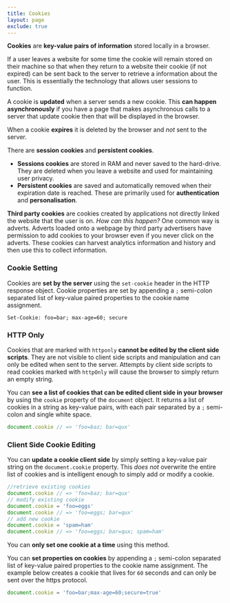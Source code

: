 ```yaml
---
title: Cookies
layout: page
exclude: true
---
```


**Cookies** are **key-value pairs of information** stored locally in a browser. 

If a user leaves a website for some time the cookie will remain stored on their machine so that when they return to a website their cookie (if not expired) can be sent back to the server to retrieve a information about the user. This is essentially the technology that allows user sessions to function. 

A cookie is **updated** when a server sends a new cookie. This **can happen asynchronously** if you have a page that makes asynchronous calls to a server that update cookie then that will be displayed in the browser.

When a cookie **expires** it is deleted by the browser and *not* sent to the server.

There are **session cookies** and **persistent cookies**.

- **Sessions cookies** are stored in RAM and never saved to the hard-drive. They are deleted when you leave a website and used for maintaining user privacy.
- **Persistent cookies** are saved and automatically removed when their expiration date is reached. These are primarily used for **authentication** and **personalisation**.

**Third party cookies** are cookies created by applications not directly linked the website that the user is on. *How can this happen?* One common way is adverts. Adverts loaded onto a webpage by third party advertisers have permission to add cookies to your browser even if you never click on the adverts. These cookies can harvest analytics information and history and then use this to collect information.

### Cookie Setting

Cookies are **set by the server** using the `set-cookie` header in the HTTP response object. Cookie properties are set by appending a `;` semi-colon separated list of key-value paired properties to the cookie name assignment. 
```
Set-Cookie: foo=bar; max-age=60; secure
```

### HTTP Only

Cookies that are marked with `httponly` **cannot be edited by the client side scripts**. They are not visible to client side scripts and manipulation and can only be edited when sent to the server. Attempts by client side scripts to read cookies marked with `httpOnly` will cause the browser to simply return an empty string.

You can **see a list of cookies that can be edited client side in your browser** by using the `cookie` property of the `document` object. It returns a list of cookies in a string as key-value pairs, with each pair separated by a `;` semi-colon and single white space.
```js
document.cookie // => 'foo=baz; bar=qux'
```

### Client Side Cookie Editing

You can **update a cookie client side** by simply setting a key-value pair string on the `document.cookie` property. This *does not* overwrite the entire list of cookies and is intelligent enough to simply add or modify a cookie.
```js
//retrieve existing cookies
document.cookie // => 'foo=baz; bar=qux'
// modify existing cookie
document.cookie = 'foo=eggs'
document.cookie // => 'foo=eggs; bar=qux'
// add new cookie
document.cookie = 'spam=ham'
document.cookie // => 'foo=eggs; bar=qux; spam=ham'
```

You can **only set one cookie at a time** using this method.

You can **set properties on cookies** by appending a `;` semi-colon separated list of key-value paired properties to the cookie name assignment. The example below creates a cookie that lives for `60` seconds and can only be sent over the https protocol.
```js
document.cookie = 'foo=bar;max-age=60;secure=true'
```




<!--stackedit_data:
eyJoaXN0b3J5IjpbMTU5ODQ1OTI3OCwxNjA0ODUwMzc1LC05Nz
A5NzA2MzIsLTc3NzI3OTQ3MCwtMTQ2NDMwMTc5MiwxMjEyNDM3
OTA3LDkwODc2NzczNCwtMzMwNTkwNDcxLDg2Mjc3MjM0Nyw5Nz
k1NTQzNzYsNjA2OTcyMDU5LC03MTExNTY1OTcsMTE3ODA5NzU0
NF19
-->
